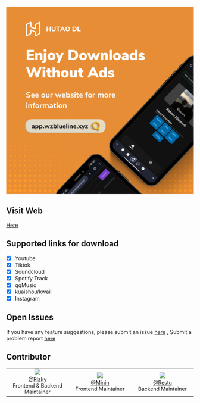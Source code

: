 
![alt](https://raw.githubusercontent.com/rizxyu/Hutao-Tools/refs/heads/main/Oranye%20Download%20Aplikasi%20Instagram%20Post_20250316_071116_0000.png)
## Visit Web
[ Here ](https://app.wzblueline.xyz)

## Supported links for download
- [x] Youtube
- [x] Tiktok
- [x] Soundcloud
- [x] Spotify Track
- [x] qqMusic
- [x] kuaishou/kwaii
- [x] Instagram

## Open Issues
If you have any feature suggestions, please submit an issue [here](https://github.com/rizxyu/Hutao-Tools/issues/2) , Submit a problem report [here](https://github.com/rizxyu/Hutao-Tools/issues/1)
  
## Contributor
<table>
  <tr valign="middle">
    <td width="20%" align="center" rowspan="2" colspan="2">
      <a href="https://github.com/rizxyu">
      <img src="https://images.weserv.nl/?url=github.com/rizxyu.png?v=4&h=100&w=100&fit=cover&mask=circle&maxage=7d" width="128">
      </a>
      <br>
      <a href="https://github.com/rizxyu">@Rizky</a>
      <br>
      Frontend & Backend Maintainer 
    </td>
    <td width="20%" align="center" rowspan="2" colspan="2">
      <a href="https://github.com/mininxd">
      <img src="https://images.weserv.nl/?url=github.com/mininxd.png?v=4&h=100&w=100&fit=cover&mask=circle&maxage=7d" width="128">
      </a>
      <br>
      <a href="https://github.com/mininxd">@Minin</a>
      <br>
      Frontend Maintainer
    </td>
    </td>
    <td width="20%" align="center" rowspan="2" colspan="2">
      <a href="https://github.com/MuhammadRestu999">
      <img src="https://images.weserv.nl/?url=github.com/muhammadrestu999.png?v=4&h=100&w=100&fit=cover&mask=circle&maxage=7d" width="128">
      </a>
      <br>
      <a href="https://github.com/MuhammadRestu999">@Restu</a>
      <br>
      Backend Maintainer
    </td>
  </tr>
</table>
